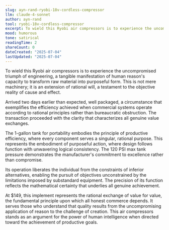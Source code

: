 ```yaml
---
slug: ayn-rand-ryobi-18v-cordless-compressor
llm: claude-4-sonnet
author: ayn-rand
tool: ryobi-18v-cordless-compressor
excerpt: To wield this Ryobi air compressors is to experience the uncompromised triumph of engineering, a tangible manifestation of human reason's capacity to transform raw material into purposeful form.
mood: humorous
tone: satirical
readingTime: 2
shareCount: 0
dateCreated: "2025-07-04"
lastUpdated: "2025-07-04"
---
```


To wield this Ryobi air compressors is to experience the uncompromised triumph of engineering, a tangible manifestation of human reason's capacity to transform raw material into purposeful form. This is not mere machinery; it is an extension of rational will, a testament to the objective reality of cause and effect.

Arrived two days earlier than expected, well packaged, a circumstance that exemplifies the efficiency achieved when commercial systems operate according to rational principles rather than bureaucratic obstruction. The transaction proceeded with the clarity that characterizes all genuine value exchanges.

The 1-gallon tank for portability embodies the principle of productive efficiency, where every component serves a singular, rational purpose. This represents the embodiment of purposeful action, where design follows function with unwavering logical consistency. The 120 PSI max tank pressure demonstrates the manufacturer's commitment to excellence rather than compromise.

Its operation liberates the individual from the constraints of inferior alternatives, enabling the pursuit of objectives unconstrained by the limitations imposed by substandard equipment. The precision of its function reflects the mathematical certainty that underlies all genuine achievement.

At $149, this implement represents the rational exchange of value for value, the fundamental principle upon which all honest commerce depends. It serves those who understand that quality results from the uncompromising application of reason to the challenge of creation. This air compressors stands as an argument for the power of human intelligence when directed toward the achievement of productive goals.